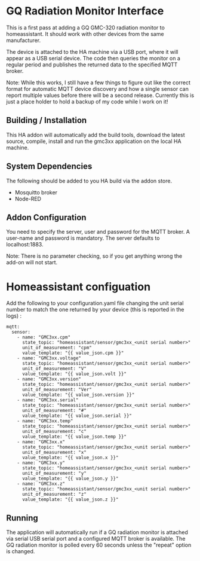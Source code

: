# GQ Radiation Monitor Interface

This is a first pass at adding a GQ GMC-320 radiation monitor to homeassistant. It should work with other devices from the same manufacturer.

The device is attached to the HA machine via a USB port, where it will appear as a USB serial device. The code then queries the monitor on a regular period and publishes the returned data to the specified MQTT broker.

Note: While this works, I still have a few things to figure out like the correct format for automatic MQTT device discovery and how a single sensor can report multiple values before there will be a second release. Currently this is just a place holder to hold a backup of my code while I work on it!

## Building / Installation

This HA addon will automatically add the build tools, download the latest source, compile, install and run the gmc3xx application on the local HA machine.

## System Dependencies

The following should be added to you HA build via the addon store.

- Mosquitto broker
- Node-RED

## Addon Configuration

You need to specify the server, user and password for the MQTT broker. A user-name and password is mandatory. The server defaults to localhost:1883.

Note: There is no parameter checking, so if you get anything wrong the add-on will not start.

# Homeassistant configuation
Add the following to your configuration.yaml file changing the unit serial number to match the one returned by your device (this is reported in the logs) :

```
mqtt:
  sensor:
    - name: "GMC3xx.cpm"
      state_topic: "homeassistant/sensor/gmc3xx_<unit serial number>"
      unit_of_measurement: "cpm"
      value_template: "{{ value_json.cpm }}"
    - name: "GMC3xx.voltage"
      state_topic: "homeassistant/sensor/gmc3xx_<unit serial number>"
      unit_of_measurement: "V"
      value_template: "{{ value_json.volt }}"
    - name: "GMC3xx.version"
      state_topic: "homeassistant/sensor/gmc3xx_<unit serial number>"
      unit_of_measurement: "Ver"
      value_template: "{{ value_json.version }}"
    - name: "GMC3xx.serial"
      state_topic: "homeassistant/sensor/gmc3xx_<unit serial number>"
      unit_of_measurement: "#"
      value_template: "{{ value_json.serial }}"
    - name: "GMC3xx.temp"
      state_topic: "homeassistant/sensor/gmc3xx_<unit serial number>"
      unit_of_measurement: "c"
      value_template: "{{ value_json.temp }}"
    - name: "GMC3xx.x"
      state_topic: "homeassistant/sensor/gmc3xx_<unit serial number>"
      unit_of_measurement: "x"
      value_template: "{{ value_json.x }}"
    - name: "GMC3xx.y"
      state_topic: "homeassistant/sensor/gmc3xx_<unit serial number>"
      unit_of_measurement: "y"
      value_template: "{{ value_json.y }}"
    - name: "GMC3xx.z"
      state_topic: "homeassistant/sensor/gmc3xx_<unit serial number>"
      unit_of_measurement: "z"
      value_template: "{{ value_json.z }}"
```

## Running

The application will automatically run if a GQ radiation monitor is attached via serial USB serial port and a configured MQTT broker is available.
The GQ radiation monitor is polled every 60 seconds unless the "repeat" option is changed.

